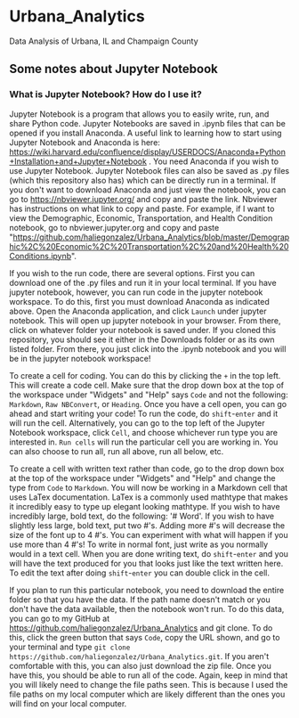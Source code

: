 # Urbana_Analytics
Data Analysis of Urbana, IL and Champaign County

## Some notes about Jupyter Notebook
### What is Jupyter Notebook? How do I use it?
Jupyter Notebook is a program that allows you to easily write, run, and share Python code. Jupyter Notebooks are saved in .ipynb files that can be opened if you install Anaconda. A useful link to learning how to start using Jupyter Notebook and Anaconda is here: <https://wiki.harvard.edu/confluence/display/USERDOCS/Anaconda+Python+Installation+and+Jupyter+Notebook> . You need Anaconda if you wish to use Jupyter Notebook.
Jupyter Notebook files can also be saved as .py files (which this repository also has) which can be directly run in a terminal. If you don't want to download Anaconda and just view the notebook, you can go to <https://nbviewer.jupyter.org/> and copy and paste the link. Nbviewer has instructions on what link to copy and paste. For example, if I want to view the Demographic, Economic, Transportation, and Health Condition notebook, go to nbviewer.jupyter.org and copy and paste "https://github.com/haliegonzalez/Urbana_Analytics/blob/master/Demographic%2C%20Economic%2C%20Transportation%2C%20and%20Health%20Conditions.ipynb".

If you wish to the run code, there are several options. First you can download one of the .py files and run it in your local terminal. If you have jupyter notebook, however, you can run code in the jupyter notebook workspace. To do this, first you must download Anaconda as indicated above. Open the Anaconda application, and click `Launch` under jupyter notebook. This will open up jupyter notebook in your browser. From there, click on whatever folder your notebook is saved under. If you cloned this repository, you should see it either in the Downloads folder or as its own listed folder. From there, you just click into the .ipynb notebook and you will be in the jupyter notebook workspace!

To create a cell for coding. You can do this by clicking the `+` in the top left. This will create a code cell. Make sure that the drop down box at the top of the workspace under "Widgets" and "Help" says `Code` and not the following: `Markdown`, `Raw NBConvert`, or `Heading`. Once you have a cell open, you can go ahead and start writing your code! To run the code, do `shift`-`enter` and it will run the cell. Alternatively, you can go to the top left of the Jupyter Notebook workspace, click `Cell`, and choose whichever run type you are interested in. `Run cells` will run the particular cell you are working in. You can also choose to run all, run all above, run all below, etc.

To create a cell with written text rather than code, go to the drop down box at the top of the workspace under "Widgets" and "Help" and change the type from `Code` to `Markdown`. You will now be working in a Markdown cell that uses LaTex documentation. LaTex is a commonly used mathtype that makes it incredibly easy to type up elegant looking mathtype. If you wish to have incredibly large, bold text, do the following: '# Word'. If you wish to have slightly less large, bold text, put two #'s. Adding more #'s will decrease the size of the font up to 4 #'s. You can experiment with what will happen if you use more than 4 #'s! To write in normal font, just write as you normally would in a text cell. When you are done writing text, do `shift`-`enter` and you will have the text produced for you that looks just like the text written here. To edit the text after doing `shift`-`enter` you can double click in the cell.

If you plan to run this particular notebook, you need to download the entire folder so that you have the data. If the path name doesn't match or you don't have the data available, then the notebook won't run. To do this data, you can go to my GitHub at <https://github.com/haliegonzalez/Urbana_Analytics> and git clone. To do this, click the green button that says `Code`, copy the URL shown, and go to your terminal and type `git clone https://github.com/haliegonzalez/Urbana_Analytics.git`. If you aren't comfortable with this, you can also just download the zip file. Once you have this, you should be able to run all of the code. Again, keep in mind that you will likely need to change the file paths seen. This is because I used the file paths on my local computer which are likely different than the ones you will find on your local computer. 
